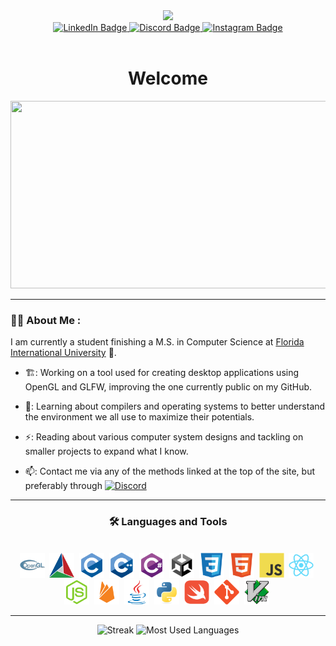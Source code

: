 <div id="header" align="center">
  <!-- Main GIF -->
  <img src="https://media.giphy.com/media/M9gbBd9nbDrOTu1Mqx/giphy.gif" width="100"/>

  <!-- Social Media Links -->
  <div id="badges">
    <a href="https://www.linkedin.com/in/jose-gonzalez-lopez/">
      <img src="https://img.shields.io/badge/LinkedIn-blue?style=for-the-badge&logo=linkedin&logoColor=white" alt="LinkedIn Badge"/>
    </a>
    <a href="https://discord.com/users/257540402008031232">
      <img src="https://img.shields.io/badge/Discord-5865f2?style=for-the-badge&logo=discord&logoColor=white" alt="Discord Badge"/>
    </a>
    <a href="https://www.instagram.com/jg.7213/">
      <img src="https://img.shields.io/badge/Instagram-e1306c?style=for-the-badge&logo=instagram&logoColor=white" alt="Instagram Badge"/>
    </a>
  </div>

  <!-- Visits Counter -->
  <img src="https://komarev.com/ghpvc/?username=your-github-username&style=flat-square&color=00c36f" alt=""/>

  <!-- Welcome -->
  <h1>
    Welcome
  </h1>

  <div align="center">
    <img src="https://media.giphy.com/media/SwImQhtiNA7io/giphy.gif" width="600" height="300"/>
  </div>
</div>

---

### 👨‍💻 About Me :
I am currently a student finishing a M.S. in Computer Science at [Florida International University](https://www.fiu.edu/) :palm_tree:.

- 🏗️: Working on a tool used for creating desktop applications using OpenGL and GLFW, improving the one currently public on my GitHub.
  
- 📖: Learning about compilers and operating systems to better understand the environment we all use to maximize their potentials.
  
- ⚡: Reading about various computer system designs and tackling on smaller projects to expand what I know.
  
- 📫: Contact me via any of the methods linked at the top of the site, but preferably through [![Discord](https://img.shields.io/badge/-spdjoker-5865f2?style=flat&logo=discord&logoColor=white)](https://discord.com/users/257540402008031232)

---

<div align="center">
  <h3>🛠️ Languages and Tools</h3>
  <br />  
  <!-- Computer Graphics / Game Development -->
  <img src="https://github.com/devicons/devicon/blob/master/icons/opengl/opengl-original.svg" title="OpenGL" alt="OpenGL" width="40" height="40"/>&nbsp;
  <img src="https://github.com/devicons/devicon/blob/master/icons/cmake/cmake-original.svg" title="CMake" alt="Cmake" width="40" height="40"/>&nbsp;
  <img src="https://github.com/devicons/devicon/blob/master/icons/c/c-original.svg" title="C" alt="C" width="40" height="40"/>&nbsp;
  <img src="https://github.com/devicons/devicon/blob/master/icons/cplusplus/cplusplus-original.svg" title="C++" alt="C++" width="40" height="40"/>&nbsp;
  <img src="https://github.com/devicons/devicon/blob/master/icons/csharp/csharp-original.svg" title="C#" alt="C#" width="40" height="40"/>&nbsp;
  <img src="https://github.com/devicons/devicon/blob/master/icons/unity/unity-original.svg" title="Unity" alt="Unity" width="40" height="40"/>&nbsp;
  <!-- Web Applications -->
  <img src="https://github.com/devicons/devicon/blob/master/icons/css3/css3-original.svg" title="CSS" alt="CSS" width="40" height="40"/>&nbsp;
  <img src="https://github.com/devicons/devicon/blob/master/icons/html5/html5-original.svg" title="HTML" alt="HTML" width="40" height="40"/>&nbsp;
  <img src="https://github.com/devicons/devicon/blob/master/icons/javascript/javascript-original.svg" title="JavaScript" alt="JavaScript" width="40" height="40"/>&nbsp;
  <img src="https://github.com/devicons/devicon/blob/master/icons/react/react-original.svg" title="React" alt="React" width="40" height="40"/>&nbsp;
  <img src="https://github.com/devicons/devicon/blob/master/icons/nodejs/nodejs-original.svg" title="NodeJS" alt="NodeJS" width="40" height="40"/>&nbsp;
  <img src="https://github.com/devicons/devicon/blob/master/icons/firebase/firebase-plain.svg" title="Firebase" alt="Firebase" width="40" height="40"/>&nbsp;
  <!-- Other Familiar Languages -->
  <img src="https://github.com/devicons/devicon/blob/master/icons/java/java-original.svg" title="Java" alt="Java" width="40" height="40"/>&nbsp;
  <img src="https://github.com/devicons/devicon/blob/master/icons/python/python-original.svg" title="Python" alt="Python" width="40" height="40"/>&nbsp;
  <img src="https://github.com/devicons/devicon/blob/master/icons/swift/swift-original.svg" title="Swift" alt="Swift" width="40" height="40"/>&nbsp;
  <!-- Develoment Environment -->
  <img src="https://github.com/devicons/devicon/blob/master/icons/git/git-original.svg" title="Git" alt="Git" width="40" height="40"/>&nbsp;
  <img src="https://github.com/devicons/devicon/blob/master/icons/vim/vim-original.svg" title="Vim" alt="Vim" width="40" height="40"/>&nbsp;
</div>

---

<div align="center">
  <!-- Activity Streak -->
  <img src="http://github-readme-streak-stats.herokuapp.com?user=spdjoker&theme=github-dark&hide_border=true&card_width=600&fire=00C36F&currStreakLabel=00C36F&dates=A1A1A1&stroke=A1A1A1&ring=00C36F" title="Streak" **alt="Streak"/>
  <!-- Most Used Languages -->
  <img src="https://github-readme-stats.vercel.app/api/top-langs/?username=spdjoker&layout=compact&theme=transparent&title_color=EEEEEE&langs_count=12&card_width=600&hide_border=true&text_color=A1A1A1" title="Most Used Languages" **alt="Most Top Languages"/>
</div>

<!--
**spdjoker/spdjoker** is a ✨ _special_ ✨ repository because its `README.md` (this file) appears on your GitHub profile.

Here are some ideas to get you started:

- 🔭 I’m currently working on ...
- 🌱 I’m currently learning ...
- 👯 I’m looking to collaborate on ...
- 🤔 I’m looking for help with ...
- 💬 Ask me about ...
- 📫 How to reach me: ...
- 😄 Pronouns: ...
- ⚡ Fun fact: ...
-->
